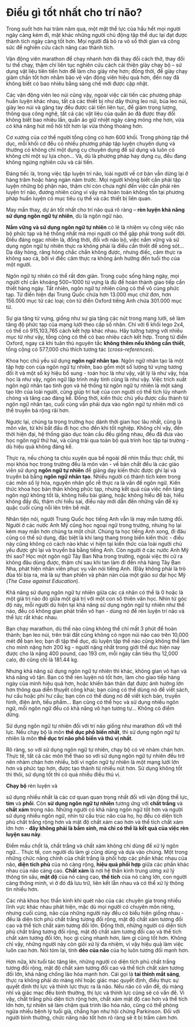 # Điều gì tốt nhất cho trí não?

Trong suốt hơn hai trăm năm qua, một mặt thể lực của hầu hết mọi người ngày càng kém đi, mặt khác những người chủ động tập thể dục lại đạt được thành tích ngày càng tốt hơn. Mọi người đã bỏ ra vô số thời gian và công sức để nghiên cứu cách nâng cao thành tích.

Vận động viên marathon để chạy nhanh hơn đã thay đổi cách thở, thay đổi tư thế chạy, thậm chí liên tục nghiên cứu cách cải thiện giày chạy bộ – sử dụng vật liệu tiên tiến hơn để làm cho giày nhẹ hơn; đồng thời, để giày chạy giảm chấn tốt hơn nhằm bảo vệ vận động viên hiệu quả hơn, đến nay đã không biết có bao nhiêu bằng sáng chế mới được cập nhật.

Các vận động viên leo núi cũng vậy, ngoài việc cải tiến các phương pháp huấn luyện khác nhau, tất cả các thiết bị như dây thừng leo núi, búa leo núi, giày leo núi và găng tay đều được cải tiến liên tục, để giảm trọng lượng, thông qua công nghệ, tất cả các vật liệu của quần áo đã được thay đổi không biết bao nhiêu lần, quần áo giữ nhiệt ngày càng mỏng nhẹ hơn, vừa có khả năng hút mồ hôi tốt hơn lại vừa thông thoáng hơn.

Cơ xương của cơ thể người tổng cộng có hơn 600 khối. Trong phòng tập thể dục, mỗi khối cơ đều có nhiều phương pháp tập luyện chuyên dụng và thường có không chỉ một dụng cụ chuyên dụng để sử dụng và luôn có không chỉ một sự lựa chọn... Và, dù là phương pháp hay dụng cụ, đều đang không ngừng nghiên cứu và cải tiến.

Đáng tiếc là, trong việc tập luyện trí não, loài người về cơ bản vẫn dừng lại ở hàng trăm hoặc hàng ngàn năm trước. Mọi người không biết cần phải tập luyện những bộ phận nào, thậm chí còn chưa nghĩ đến việc cần phải rèn luyện trí não, đương nhiên cũng vì vậy mà hoàn toàn không tồn tại phương pháp huấn luyện có mục tiêu cụ thể và các thiết bị liên quan.

May mắn thay, dự án tốt nhất cho trí não quá rõ ràng – **rèn luyện khả năng sử dụng ngôn ngữ tự nhiên**, dù là ngôn ngữ nào.

**Nắm vững và sử dụng ngôn ngữ tự nhiên** có lẽ là nhiệm vụ công việc não bộ phức tạp và hệ thống nhất mà mọi người có thể gặp phải trong suốt đời. Điều đáng ngạc nhiên là, đồng thời, đối với não bộ, việc nắm vững và sử dụng ngôn ngữ tự nhiên thực ra không phải là điều cần thiết để sống sót... Dạ dày hỏng, răng hỏng chắc chắn không được, nhưng điếc, câm thực ra không sao cả, bởi vì điếc câm thực ra không ảnh hưởng đến tuổi thọ của một người.

Ngôn ngữ tự nhiên có thể rất đơn giản. Trong cuộc sống hàng ngày, mọi người chỉ cần khoảng 500~1000 từ vựng là đủ để hoàn thành giao tiếp cần thiết hàng ngày. Tất nhiên, ngôn ngữ tự nhiên cũng có thể vô cùng phức tạp. Từ điển hiện đại Trung Quốc chứa hơn 13.000 mục chữ đơn, hơn 156.000 mục từ các loại; còn từ điển Oxford tiếng Anh chứa 301.000 mục từ.

Sự gia tăng từ vựng, giống như sự gia tăng các nút trong mạng lưới, sẽ làm tăng độ phức tạp của mạng lưới theo cấp số nhân. Chỉ với 6 khối lego 2x4, có thể có 915,103,765 cách kết hợp khác nhau. Hãy tưởng tượng với nhiều mục từ như vậy, tổng cộng có thể có bao nhiêu cách kết hợp. Trong từ điển Oxford, ngay cả khi tuân thủ nguyên tắc **không thêm nếu không cần thiết**, tổng cộng có 577,000 chú thích tương tác (_cross-references_).

Khoa học chủ yếu sử dụng **ngôn ngữ nhân tạo**. Ngôn ngữ nhân tạo là một tập hợp con của ngôn ngữ tự nhiên, bao gồm một số lượng từ vựng tương đối ít và một số ký hiệu bổ sung - toán học là như vậy, vật lý là như vậy, hóa học là như vậy, ngôn ngữ lập trình máy tính cũng là như vậy. Việc trích xuất ngôn ngữ nhân tạo tinh gọn và hệ thống từ ngôn ngữ tự nhiên là một sáng tạo lớn của loài người, cũng giúp trí tuệ của con người có thể tích lũy nhanh chóng và tăng cao đáng kể. Đồng thời, kiến thức chủ yếu được cấu thành từ ngôn ngữ nhân tạo, cuối cùng vẫn phải dựa vào ngôn ngữ tự nhiên mới có thể truyền bá rộng rãi hơn.

Ngược lại, chúng ta trong trường học dành thời gian học lâu nhất, cũng là môn văn, từ khi bắt đầu đi học cho đến khi tốt nghiệp. Không chỉ vậy, đến thời hiện đại, hệ thống giáo dục toàn cầu đều giống nhau, đều đã đưa vào học ngôn ngữ thứ hai, và cũng trải qua toàn bộ quá trình học tập tại trường - dù hiệu quả không đáng kể.

Thực ra, nếu chúng ta chịu xuyên qua bề ngoài để nhìn thấu thực chất, thì mọi khóa học trong trường đều là môn văn - về bản chất đều là các giáo viên sử dụng **ngôn ngữ tự nhiên** để giảng dạy kiến thức được ghi lại và truyền bá bằng **ngôn ngữ nhân tạo**. Nhiều người có thành tích kém trong các môn số lý hóa, nguyên nhân gốc rễ thực ra là vấn đề ngôn ngữ. Kiến thức khoa học bản thân không phức tạp, nhưng kết quả của việc nền tảng ngôn ngữ không tốt là, không hiểu bài giảng, hoặc không hiểu đề bài, hiểu không đầy đủ, thậm chí hiểu sai, điều này mới dẫn đến những vấn đề kỳ quặc cuối cùng nổi lên trên bề mặt.

Nhân tiện nói, người Trung Quốc học tiếng Anh vẫn là may mắn tương đối. Người ở các nước Anh Mỹ cũng học ngoại ngữ trong trường, nhưng họ lại kém may mắn hơn chúng ta một chút. Chúng ta học tiếng Anh xong, đi đâu cũng có thể sử dụng, đặc biệt là khi lang thang trong biển kiến thức - điều này cũng không có cách nào khác vì hiện tại kiến thức của loài người chủ yếu được ghi lại và truyền bá bằng tiếng Anh. Còn người ở các nước Anh Mỹ thì sao? Học một ngôn ngữ Tây Ban Nha trong trường, ngoài việc thi cử ra không đâu dùng được, thậm chí sau khi tan làm đi đến nhà hàng Tây Ban Nha, phát hiện nhân viên phục vụ vẫn nói tiếng Anh. (Đây không phải là trò đùa tôi bịa ra, mà là sự than phiền và phàn nàn của một giáo sư đại học Mỹ (_The Case against Education_).

Khả năng sử dụng ngôn ngữ tự nhiên giữa các cá nhân có thể là 0 hoặc là một giá trị nào đó giữa một giá trị với một con số thiên văn học. Nhìn từ góc độ này, mỗi người dù hiện tại khả năng sử dụng ngôn ngữ tự nhiên như thế nào, đều có không gian phát triển vô hạn - dùng nó để rèn luyện trí não và thể lực rất khác nhau.

Bạn chạy marathon, dù thế nào cũng không thể chỉ mất 3 phút để hoàn thành; bạn leo núi, trên trái đất cũng không có ngọn núi nào cao trên 10,000 mét để bạn leo; bạn đi tập thể dục, dù luyện tập thế nào cũng không thể làm cho mình nặng hơn 200 kg - người nặng nhất trong giới thể dục hiện nay được cho là nặng 400 pound, cao 193 cm, mỗi ngày cần tiêu thụ 12,000 calo, đó cũng chỉ là 181.44 kg.

Nhưng khả năng sử dụng ngôn ngữ tự nhiên thì khác, không gian vô hạn và khả năng vô tận. Bạn có thể rèn luyện nó tốt hơn, làm cho giao tiếp hàng ngày của mình hiệu quả hơn, hoặc khiến bản thân đạt được ảnh hưởng lớn hơn thông qua diễn thuyết công khai; bạn cũng có thể dùng nó để viết sách, hư cấu hoặc phi hư cấu; bạn còn có thể dùng nó để viết kịch bản, truyền hình, điện ảnh, tiểu phẩm... Bạn cũng có thể học và sử dụng nhiều ngôn ngữ, mỗi ngôn ngữ đều có khả năng vô hạn tương tự... Không có điểm dừng.

Sử dụng ngôn ngữ tự nhiên đối với trí não giống như marathon đối với thể lực. Nếu chạy bộ là môn **thể dục phổ biến nhất**, thì sử dụng ngôn ngữ tự nhiên là môn **thể dục trí não phổ biến và thú vị nhất**.

Rõ ràng, so với sử dụng ngôn ngữ tự nhiên, chạy bộ có vẻ nhàm chán hơn. Thực tế, tất cả các môn thể thao so với sử dụng ngôn ngữ tự nhiên đều trở nên nhàm chán hơn nhiều, bởi vì ngôn ngữ tự nhiên là một mạng lưới lớn hơn và phức tạp hơn, được tạo thành từ nhiều nút hơn. Sử dụng không tốt thì thôi, sử dụng tốt thì có quá nhiều điều thú vị.

**Chạy bộ** rèn luyện và

sử dụng nhiều nhất là các cơ quan quan trọng nhất đối với vận động thể lực, **tim** và **phổi**. Còn **sử dụng ngôn ngữ tự nhiên** tương ứng với **chất trắng** và **chất xám** trong não. Những người có khả năng ngôn ngữ tốt hơn và người sử dụng nhiều ngôn ngữ, nhìn từ cấu trúc não của họ, họ đều có diện tích phủ chất trắng rộng hơn và mật độ chất xám cao hơn và thể tích chất xám lớn hơn - **đây không phải là bẩm sinh, mà chỉ có thể là kết quả của việc rèn luyện sau này**.

Điểm mấu chốt là, chất trắng và chất xám không chỉ dùng để xử lý ngôn ngữ... Thực tế, con người dù làm gì cũng dùng và dựa vào chúng. Một trong những chức năng chính của chất trắng là phối hợp các phần khác nhau của não, **diện tích phủ** của nó càng rộng, **hiệu quả phối hợp** giữa các phần khác nhau của não càng cao. **Chất xám** là nơi hệ thần kinh trung ương xử lý thông tin sâu, **mật độ** của nó càng cao, **thể tích** của nó càng lớn, con người càng thông minh, vì ở đó đã lưu trữ, liên kết lẫn nhau và có thể xử lý thông tin nhiều hơn.

Các nhà khoa học thần kinh khi quét não của các chuyên gia trong nhiều lĩnh vực khác nhau phát hiện, mặc dù mọi người có chuyên môn riêng, nhưng cuối cùng, não của những người này đều có biểu hiện giống nhau - đều là diện tích phủ chất trắng tương đối rộng, mật độ chất xám tương đối cao và thể tích chất xám tương đối lớn. Đồng thời, những người có diện tích phủ chất trắng tương đối rộng, mật độ chất xám tương đối cao và thể tích chất xám tương đối lớn, học gì cũng nhanh hơn, làm gì cũng tốt hơn. Không chỉ vậy, những người này còn giỏi xử lý đa nhiệm, vì vậy hiệu quả làm việc luôn cao hơn. Nói tóm lại, tính **dẻo của não** của họ luôn tương đối mạnh hơn.

Hơn nữa, khi tuổi tác tăng lên, những người có diện tích phủ chất trắng tương đối rộng, mật độ chất xám tương đối cao và thể tích chất xám tương đối lớn, khả năng chống lão hóa mạnh hơn. Cái gọi là **tai thính mắt sáng**, thực ra không phải do màng nhĩ hoặc giác mạc quyết định, điều thực sự quyết định thị lực và thính lực thực ra là não. Nếu não có vấn đề, dù màng nhĩ và giác mạc đều bình thường, thị lực và thính lực cũng sẽ có vấn đề. Vì vậy, chất trắng phủ diện tích rộng hơn, chất xám mật độ cao hơn và thể tích lớn hơn, tự nhiên sẽ làm chậm quá trình lão hóa não, cũng có thể phòng ngừa nhiều bệnh lý tuổi già, chẳng hạn như hội chứng Parkinson. Đối với người bình thường, chức năng não tốt hơn rõ ràng sẽ ít bị trầm cảm hơn.
